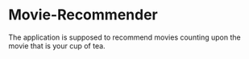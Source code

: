 # Movie-Recommender
The application is supposed to recommend movies counting upon the movie that is your cup of tea.
